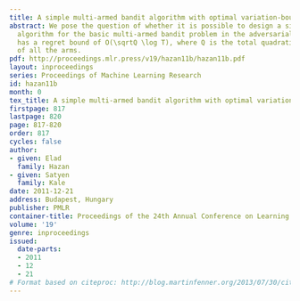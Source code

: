 ```yaml
---
title: A simple multi-armed bandit algorithm with optimal variation-bounded regret
abstract: We pose the question of whether it is possible to design a simple, linear-time
  algorithm for the basic multi-armed bandit problem in the adversarial setting which
  has a regret bound of O(\sqrtQ \log T), where Q is the total quadratic variation
  of all the arms.
pdf: http://proceedings.mlr.press/v19/hazan11b/hazan11b.pdf
layout: inproceedings
series: Proceedings of Machine Learning Research
id: hazan11b
month: 0
tex_title: A simple multi-armed bandit algorithm with optimal variation-bounded regret
firstpage: 817
lastpage: 820
page: 817-820
order: 817
cycles: false
author:
- given: Elad
  family: Hazan
- given: Satyen
  family: Kale
date: 2011-12-21
address: Budapest, Hungary
publisher: PMLR
container-title: Proceedings of the 24th Annual Conference on Learning Theory
volume: '19'
genre: inproceedings
issued:
  date-parts:
  - 2011
  - 12
  - 21
# Format based on citeproc: http://blog.martinfenner.org/2013/07/30/citeproc-yaml-for-bibliographies/
---
```

